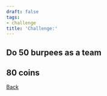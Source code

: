 ```yaml
---
draft: false
tags:
- challenge
title: 'Challenge:'
---
```

## Do 50 burpees as a team
## 80 coins
[Back](/jetlag) 
